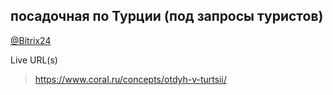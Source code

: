 ## посадочная по Турции (под запросы туристов)
[@Bitrix24](https://coraldigital.bitrix24.ru/company/personal/user/1265/tasks/task/view/89084/)

Live URL(s)
> <https://www.coral.ru/concepts/otdyh-v-turtsii/>
